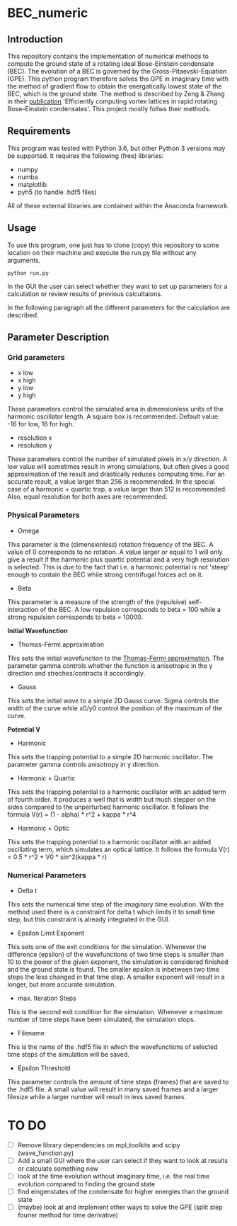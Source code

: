 # BEC_numeric

## Introduction
This repository contains the implementation of numerical methods to compute the ground state of a rotating ideal Bose-Einstein condensate (BEC). The evolution of a BEC is governed by the Gross-Pitaevski-Equation (GPE). This python program therefore solves the GPE in imaginary time with the method of gradient flow to obtain the energatically lowest state of the BEC, which is the ground state.
The method is described by Zeng & Zhang in their [publication](https://doi.org/10.1016/j.cpc.2008.12.003) 'Efficiently computing vortex lattices in rapid rotating Bose–Einstein condensates'. This project mostly follws their methods.

## Requirements
This program was tested with Python 3.6, but other Python 3 versions may be supported.
It requires the following (free) libraries:
 - numpy
 - numba
 - matplotlib
 - pyh5 (to handle .hdf5 files)

All of these external libraries are contained within the Anaconda framework.

## Usage
To use this program, one just has to clone (copy) this repository to some location on their machine and execute the run.py file without any arguments.
```
python run.py
```
In the GUI the user can select whether they want to set up parameters for a calculation or review results of previous calcultaions.

In the following paragraph all the different parameters for the calculation are described.

## Parameter Description
### Grid parameters
 - x low
 - x high
 - y low
 - y high

These parameters control the simulated area in dimensionless units of the harmonic oscillator length. A square box is recommended. Default value: -16 for low, 16 for high.

 - resolution x
 - resolution y

These parameters control the number of simulated pixels in x/y direction. A low value will sometimes result in wrong simulations, but often gives a good approximation of the result and drastically reduces computing time. For an accurate result, a value larger than 256 is recommended. In the special case of a harmonic + quartic trap, a value larger than 512 is recommended. Also, equal resolution for both axes are recommended.

### Physical Parameters
 - Omega

This parameter is the (dimensionless) rotation frequency of the BEC. A value of 0 corresponds to no rotation. A value larger or equal to 1 will only give a result if the harmonic plus quartic potential and a very high resolution is selected. This is due to the fact that i.e. a harmonic potential is not 'steep' enough to contain the BEC while strong centrifugal forces act on it.

 - Beta

This parameter is a measure of the strength of the (repulsive) self-interaction of the BEC. A low repulsion corresponds to beta = 100 while a strong repulsion corresponds to beta = 10000.

**Initial Wavefunction**
- Thomas-Fermi approximation

This sets the initial wavefunction to the [Thomas-Fermi approximation](https://en.wikipedia.org/wiki/Gross%E2%80%93Pitaevskii_equation#Thomas%E2%80%93Fermi_approximation).
The parameter gamma controls whether the function is anisotropic in the y direction and streches/contracts it accordingly.

- Gauss

This sets the initial wave to a simple 2D Gauss curve.
Sigma controls the width of the curve while x0/y0 control the position of the maximum of the curve.

**Potential V**

- Harmonic

This sets the trapping potential to a simple 2D harmonic oscillator. The parameter gamma controls anisotropy in y direction.

- Harmonic + Quartic

This sets the trapping potential to a harmonic oscillator with an added term of fourth order. It produces a well that is width but much stepper on the sides compared to the unperturbed harmonic oscillator. It follows the formula V(r) = (1 - alpha) * r^2 + kappa * r^4

- Harmonic + Optic

This sets the trapping potential to a harmonic oscillator with an added oscillating term, which simulates an optical lattice. It follows the formula V(r) = 0.5 * r^2 + V0 * sin^2(kappa * r)

### Numerical Parameters
 - Delta t

This sets the numerical time step of the imaginary time evolution. With the method used there is a constraint for delta t which limits it to small time step, but this constraint is already integrated in the GUI.

 - Epsilon Limit Exponent

This sets one of the exit conditions for the simulation. Whenever the difference (epsilon) of the wavefunctions of two time steps is smaller than 10 to the power of the given exponent, the simulation is considered finished and the ground state is found. The smaller epsilon is inbetween two time steps the less changed in that time step. A smaller exponent will result in a longer, but more accurate simulation.

 - max. Iteration Steps

This is the second exit condition for the simulation. Whenever a maximum number of time steps have been simulated, the simulation stops.

 - Filename

This is the name of the .hdf5 file in which the wavefunctions of selected time steps of the simulation will be saved.

 - Epsilon Threshold

This parameter controls the amount of time steps (frames) that are saved to the .hdf5 file. A small value will result in many saved frames and a larger filesize while a larger number will result in less saved frames.

# TO DO
 - [ ] Remove library dependencies on mpl_toolkits and scipy (wave_function.py)
 - [ ] Add a small GUI where the user can select if they want to look at results or calculate something new
 - [ ] look at the time evolution without imaginary time, i.e. the real time evolution compared to finding the ground state
 - [ ] find eingenstates of the condensate for higher energies than the ground state
 - [ ] (maybe) look at and implement other ways to solve the GPE (split step fourier method for time derivative)